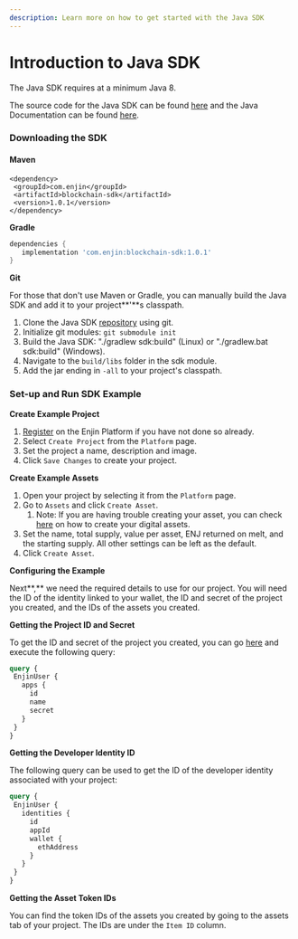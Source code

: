```yaml
---
description: Learn more on how to get started with the Java SDK
---
```


# Introduction to Java SDK

The Java SDK requires at a minimum Java 8.

The source code for the Java SDK can be found [here](https://github.com/enjin/enjin-java-sdk) and the Java Documentation can be found [here](https://enjin.github.io/enjin-java-sdk/sdk/latest/).

### Downloading the SDK

#### **Maven**

```markup
<dependency>
 <groupId>com.enjin</groupId>
 <artifactId>blockchain-sdk</artifactId>
 <version>1.0.1</version>
</dependency>
```

**Gradle**

```groovy
dependencies {
   implementation 'com.enjin:blockchain-sdk:1.0.1'
}
```

**Git**

For those that don't use Maven or Gradle, you can manually build the Java SDK and add it to your project**'**s classpath.

1. Clone the Java SDK [repository](https://github.com/enjin/enjin-java-sdk) using git.
2. Initialize git modules: `git submodule init`
3. Build the Java SDK: "./gradlew sdk:build" \(Linux\) or "./gradlew.bat sdk:build" \(Windows\).
4. Navigate to the `build/libs` folder in the sdk module.
5. Add the jar ending in `-all` to your project's classpath.

### Set-up and Run SDK Example

**Create Example Project**

1. [Register](https://enjin.io/platform-signup) on the Enjin Platform if you have not done so already.
2. Select `Create Project` from the `Platform` page.
3. Set the project a name, description and image.
4. Click `Save Changes` to create your project.

**Create Example Assets**

1. Open your project by selecting it from the `Platform` page.
2. Go to `Assets` and click `Create Asset`.
   1. Note: If you are having trouble creating your asset, you can check [here](https://enjin.io/help/creating-your-first-blockchain-asset) on how to create your digital assets.
3. Set the name, total supply, value per asset, ENJ returned on melt, and the starting supply. All other settings can be left as the default.
4. Click `Create Asset`.

**Configuring the Example**

Next**,** we need the required details to use for our project. You will need the ID of the identity linked to your wallet, the ID and secret of the project you created, and the IDs of the assets you created.

**Getting the Project ID and Secret**

 To get the ID and secret of the project you created, you can go [here](https://cloud.enjin.io/graphql/playground) and execute the following query:

```graphql
query {
 EnjinUser {
   apps {
     id
     name
     secret
   }
 }
}
```

**Getting the Developer Identity ID**

The following query can be used to get the ID of the developer identity associated with your project:

```graphql
query {
 EnjinUser {
   identities {
     id
     appId
     wallet {
       ethAddress
     }
   }
 }
}
```

**Getting the Asset Token IDs**

You can find the token IDs of the assets you created by going to the assets tab of your project. The IDs are under the `Item ID` column.

